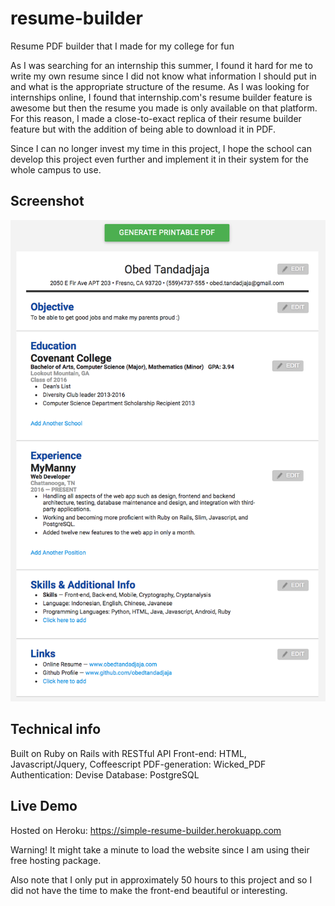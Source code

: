 # resume-builder
Resume PDF builder that I made for my college for fun

As I was searching for an internship this summer, I found it hard for me to write my own resume since I did not know what information I should put in and what is the appropriate structure of the resume. As I was looking for internships online, I found that internship.com's resume builder feature is awesome but then the resume you made is only available on that platform. For this reason, I made a close-to-exact replica of their resume builder feature but with the addition of being able to download it in PDF.

Since I can no longer invest my time in this project, I hope the school can develop this project even further and implement it in their system for the whole campus to use.

## Screenshot
![](https://github.com/obedtandadjaja/resume-builder/blob/master/Screenshot%202017-02-13%2023.52.13.png)

## Technical info
Built on Ruby on Rails with RESTful API
Front-end: HTML, Javascript/Jquery, Coffeescript
PDF-generation: Wicked_PDF
Authentication: Devise
Database: PostgreSQL

## Live Demo
Hosted on Heroku: https://simple-resume-builder.herokuapp.com

Warning! It might take a minute to load the website since I am using their free hosting package.

Also note that I only put in approximately 50 hours to this project and so I did not have the time to make the front-end beautiful or interesting.
